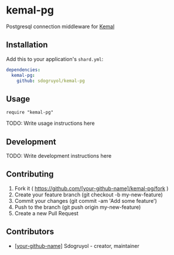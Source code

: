 # kemal-pg

Postgresql connection middleware for [Kemal](https://github.com/sdogruyol/kemal)

## Installation


Add this to your application's `shard.yml`:

```yaml
dependencies:
  kemal-pg:
    github: sdogruyol/kemal-pg
```


## Usage


```crystal
require "kemal-pg"
```


TODO: Write usage instructions here

## Development

TODO: Write development instructions here

## Contributing

1. Fork it ( https://github.com/[your-github-name]/kemal-pg/fork )
2. Create your feature branch (git checkout -b my-new-feature)
3. Commit your changes (git commit -am 'Add some feature')
4. Push to the branch (git push origin my-new-feature)
5. Create a new Pull Request

## Contributors

- [[your-github-name]](https://github.com/[your-github-name]) Sdogruyol - creator, maintainer
